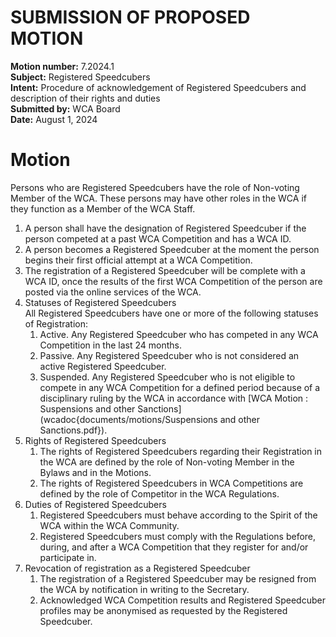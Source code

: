 # SUBMISSION OF PROPOSED MOTION

**Motion number:** 7.2024.1  
**Subject:** Registered Speedcubers  
**Intent:** Procedure of acknowledgement of Registered Speedcubers and description of their rights and duties  
**Submitted by:** WCA Board  
**Date:** August 1, 2024  

# Motion

Persons who are Registered Speedcubers have the role of Non-voting Member of the WCA. These persons may have other roles in the WCA if they function as a Member of the WCA Staff.

1. A person shall have the designation of Registered Speedcuber if the person competed at a past WCA Competition and has a WCA ID.
2. A person becomes a Registered Speedcuber at the moment the person begins their first official attempt at a WCA Competition.
3. The registration of a Registered Speedcuber will be complete with a WCA ID, once the results of the first WCA Competition of the person are posted via the online services of the WCA.
4. Statuses of Registered Speedcubers <br> All Registered Speedcubers have one or more of the following statuses of Registration:
   1. Active. Any Registered Speedcuber who has competed in any WCA Competition in the last 24 months.
   2. Passive. Any Registered Speedcuber who is not considered an active Registered Speedcuber.
   3. Suspended. Any Registered Speedcuber who is not eligible to compete in any WCA Competition for a defined period because of a disciplinary ruling by the WCA in accordance with [WCA Motion : Suspensions and other Sanctions](wcadoc{documents/motions/Suspensions and other Sanctions.pdf}).
5. Rights of Registered Speedcubers
   1. The rights of Registered Speedcubers regarding their Registration in the WCA are defined by the role of Non-voting Member in the Bylaws and in the Motions.
   2. The rights of Registered Speedcubers in WCA Competitions are defined by the role of Competitor in the WCA Regulations.
6. Duties of Registered Speedcubers
   1. Registered Speedcubers must behave according to the Spirit of the WCA within the WCA Community.
   2. Registered Speedcubers must comply with the Regulations before, during, and after a WCA Competition that they register for and/or participate in.
7. Revocation of registration as a Registered Speedcuber
   1. The registration of a Registered Speedcuber may be resigned from the WCA by notification in writing to the Secretary.
   2. Acknowledged WCA Competition results and Registered Speedcuber profiles may be anonymised as requested by the Registered Speedcuber.
